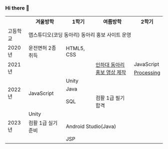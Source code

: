 ### Hi there 👋

<table>
  <tr>
    <th></th>
    <th>겨울방학</th>
    <th>1학기</th>
    <th>여름방학</th></th>
    <th>2학기</th>
  </tr>
  <tr>
    <td>고등학교</td>
    <td colspan="4">앱스튜디오(코딩 동아리) 동아리 홍보 사이트 운영</td>
  </tr>
  <tr>
    <td>2020년</td>
    <td>운전면허 2종 취득</td>
    <td>HTML5, CSS</td>
    <td colspan="2"></td>
  </tr>
  <tr>
    <td rowspan="2">2021년</td>
    <td rowspan="2"></td>
    <td rowspan="2"></td>
    <td rowspan="2"><a href = "https://www.youtube.com/watch?v=Oi94XjuaO_E" target="_blank">인하대 동아리 홍보 영상 제작</a></td>
    <td>JavaScript</td>
  </tr>
  <tr>
    <td><a href = "https://github.com/jsnail1209/processing" target="_blank">Processing</a></td>
  </tr>
  
  <tr>
    <td rowspan="3">2022년</td>
    <td rowspan="3">JavaScript</td>
    <td colspan="3">Unity</td>
  </tr>
  <tr>
    <td colspan="3">Java</td>
  </tr>
  <tr>
    <td>SQL</td>
    <td>컴활 1급 필기 합격</td>
    <td></td>
  </tr>

  <tr>
    <td rowspan="3">2023년</td>
    <td colspan="4">Unity</td>
  </tr>
  <tr>
    <td>컴활 1급 실기 준비</td>
    <td colspan="3">Android Studio(Java)</td>
  </tr>
  <tr>
    <td></td>
    <td>JSP</td>
    <td></td>
    <td></td>
  </tr>
</table>



